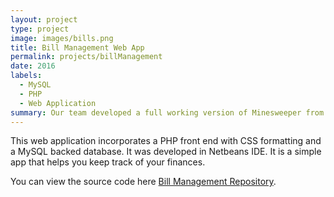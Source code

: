 ```yaml
---
layout: project
type: project
image: images/bills.png
title: Bill Management Web App
permalink: projects/billManagement
date: 2016
labels:
  - MySQL
  - PHP
  - Web Application
summary: Our team developed a full working version of Minesweeper from scratch in Java for our Data Structures class.
---
```


This web application incorporates a PHP front end with CSS formatting and a MySQL backed database.  It was developed in Netbeans IDE.  It is a simple app that helps you keep track of your finances.

You can view the source code here [Bill Management Repository](https://github.com/paniolonate/billManagement).




